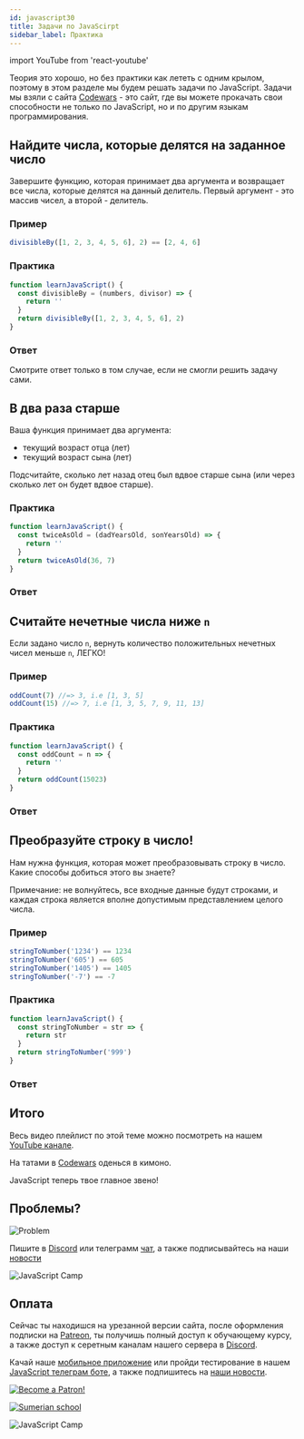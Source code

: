 ```yaml
---
id: javascript30
title: Задачи по JavaScirpt
sidebar_label: Практика
---
```


import YouTube from 'react-youtube'

Теория это хорошо, но без практики как лететь с одним крылом, поэтому в этом разделе мы будем решать задачи по JavaScript. Задачи мы взяли с сайта [Codewars](https://www.codewars.com/r/e67HyQ) - это сайт, где вы можете прокачать свои способности не только по JavaScript, но и по другим языкам программирования.

## Найдите числа, которые делятся на заданное число

Завершите функцию, которая принимает два аргумента и возвращает все числа, которые делятся на данный делитель. Первый аргумент - это массив чисел, а второй - делитель.

### Пример

```jsx
divisibleBy([1, 2, 3, 4, 5, 6], 2) == [2, 4, 6]
```

### Практика

```jsx live
function learnJavaScript() {
  const divisibleBy = (numbers, divisor) => {
    return ''
  }
  return divisibleBy([1, 2, 3, 4, 5, 6], 2)
}
```

### Ответ

Смотрите ответ только в том случае, если не смогли решить задачу сами.

<YouTube videoId="eFtGZcUyZoc" />

## В два раза старше

Ваша функция принимает два аргумента:

- текущий возраст отца (лет)
- текущий возраст сына (лет)

Подсчитайте, сколько лет назад отец был вдвое старше сына (или через сколько лет он будет вдвое старше).

### Практика

```jsx live
function learnJavaScript() {
  const twiceAsOld = (dadYearsOld, sonYearsOld) => {
    return ''
  }
  return twiceAsOld(36, 7)
}
```

### Ответ

<YouTube videoId="uAeHGNYvSKU" />

## Считайте нечетные числа ниже `n`

Если задано число `n`, вернуть количество положительных нечетных чисел меньше `n`, ЛЕГКО!

### Пример

```jsx
oddCount(7) //=> 3, i.e [1, 3, 5]
oddCount(15) //=> 7, i.e [1, 3, 5, 7, 9, 11, 13]
```

### Практика

```jsx live
function learnJavaScript() {
  const oddCount = n => {
    return ''
  }
  return oddCount(15023)
}
```

### Ответ

<YouTube videoId="E1W-EQY_RLw" />

## Преобразуйте строку в число!

Нам нужна функция, которая может преобразовывать строку в число. Какие способы добиться этого вы знаете?

Примечание: не волнуйтесь, все входные данные будут строками, и каждая строка является вполне допустимым представлением целого числа.

### Пример

```jsx
stringToNumber('1234') == 1234
stringToNumber('605') == 605
stringToNumber('1405') == 1405
stringToNumber('-7') == -7
```

### Практика

```jsx live
function learnJavaScript() {
  const stringToNumber = str => {
    return str
  }
  return stringToNumber('999')
}
```

### Ответ

<YouTube videoId="zSr7bA2BnI4" />

## Итого

Весь видео плейлист по этой теме можно посмотреть на нашем [YouTube канале](https://www.youtube.com/playlist?list=PLth6QPteH5guJiD0Ifa7_byNUW3GYdvNR).

На татами в [Codewars](https://www.codewars.com/r/e67HyQ) оденься в кимоно.

JavaScript теперь твое главное звено!

<YouTube videoId="GAbsjQF9i0c" />


## Проблемы?

![Problem](https://media.giphy.com/media/xTiTnGeUsWOEwsGoG4/giphy.gif)

Пишите в [Discord](https://discord.gg/6GDAfXn) или телеграмм [чат](https://t.me/jscampapp), а также подписывайтесь на наши [новости](https://t.me/javascriptapp)

![JavaScript Camp](/img/bandlink.png)

## Оплата

Сейчас ты находишся на урезанной версии сайта, после оформления подписки на [Patreon](https://www.patreon.com/javascriptcamp), ты получишь полный доступ к обучающему курсу, а также доступ к серетным каналам нашего сервера в [Discord](https://discord.gg/6GDAfXn).  

Качай наше [мобильное приложение](http://onelink.to/njhc95) или пройди тестирование в нашем [JavaScript телеграм боте](https://t.me/javascriptcamp_bot), а также подпишитесь на [наши новости](https://t.me/javascriptapp).

[![Become a Patron!](/img/logo/patreon.jpg)](https://www.patreon.com/bePatron?u=31769291)


[![Sumerian school](/img/app.jpg)](http://onelink.to/njhc95)

![JavaScript Camp](/img/bandlink.png)

